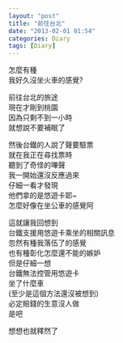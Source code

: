 ```yaml
---
layout: "post"
title: "前往台北"
date: "2013-02-01 01:54"
categories: Diary
tags: [Diary]
---
```


怎麼有種  
我好久沒坐火車的感覺?  

前往台北的旅途  
現在才剛到桃園  
因為只剩不到一小時  
就想說不要補眠了  

然後台鐵的人說了聲要驗票  
就在我正在尋找票時  
聽到了奇怪的嗶聲  
我一開始還沒反應過來  
仔細一看才發現  
他們拿的是悠遊卡耶~  
怎麼好像在坐公車的感覺阿  

這就讓我回想到  
台鐵支援用悠遊卡乘坐的相關訊息  
忽然有種我落伍了的感覺  
也有種彰化怎麼還不能的嫉妒  
但是仔細一想  
台鐵無法控管用悠遊卡  
坐了什麼車  
(至少是這個方法還沒被想到)  
必定賠錢的生意沒人做  
是吧  

想想也就釋然了  
